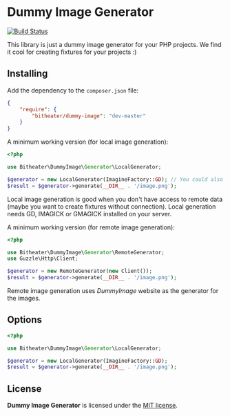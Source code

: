 Dummy Image Generator
=====================

[![Build Status](https://travis-ci.org/bitheater/dummy-image.svg?branch=master)](https://travis-ci.org/bitheater/dummy-image)

This library is just a dummy image generator for your PHP projects. We find it cool for creating fixtures for your projects :)

Installing
----------

Add the dependency to the ```composer.json``` file:

```json
{
    "require": {
        "bitheater/dummy-image": "dev-master"
    }
}
```

A minimum working version (for local image generation):

```php
<?php

use Bitheater\DummyImage\Generator\LocalGenerator;

$generator = new LocalGenerator(ImagineFactory::GD); // You could also use IMAGICK and GMAGICK
$result = $generator->generate(__DIR__ . '/image.png');
```

Local image generation is good when you don't have access to remote data (maybe you want to create fixtures without connection). Local generation needs GD, IMAGICK or GMAGICK installed on your server.

A minimum working version (for remote image generation):

```php
<?php

use Bitheater\DummyImage\Generator\RemoteGenerator;
use Guzzle\Http\Client;

$generator = new RemoteGenerator(new Client());
$result = $generator->generate(__DIR__ . '/image.png');
```

Remote image generation uses *DummyImage* website as the generator for the images.

Options
-------

```php
<?php

use Bitheater\DummyImage\Generator\LocalGenerator;

$generator = new LocalGenerator(ImagineFactory::GD);
$result = $generator->generate(__DIR__ . '/image.png');
```

License
-------

**Dummy Image Generator** is licensed under the [MIT license](LICENSE).
